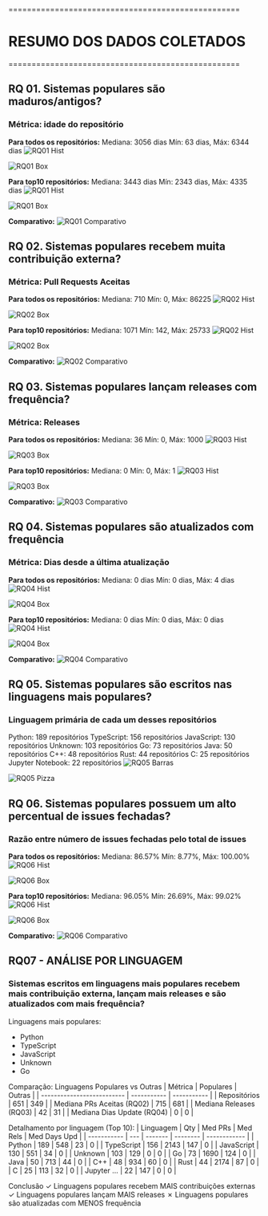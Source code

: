 
==================================================
# RESUMO DOS DADOS COLETADOS
==================================================

## RQ 01. Sistemas populares são maduros/antigos?

### Métrica: idade do repositório

**Para todos os repositórios:**
  Mediana: 3056 dias
  Mín: 63 dias, Máx: 6344 dias
![RQ01 Hist](./graficos/rq01_idade_hist_AllRepos.png)

![RQ01 Box](./graficos/rq01_idade_box_AllRepos.png)


**Para top10 repositórios:**
  Mediana: 3443 dias
  Mín: 2343 dias, Máx: 4335 dias
![RQ01 Hist](./graficos/rq01_idade_hist_Top10Repos.png)

![RQ01 Box](./graficos/rq01_idade_box_Top10Repos.png)


**Comparativo:**
![RQ01 Comparativo](./graficos/rq01_comparacao_idade.png)


## RQ 02. Sistemas populares recebem muita contribuição externa?

### Métrica: Pull Requests Aceitas

**Para todos os repositórios:**
  Mediana: 710
  Mín: 0, Máx: 86225
![RQ02 Hist](./graficos/rq02_prs_hist_AllRepos.png)

![RQ02 Box](./graficos/rq02_prs_box_AllRepos.png)


**Para top10 repositórios:**
  Mediana: 1071
  Mín: 142, Máx: 25733
![RQ02 Hist](./graficos/rq02_prs_hist_Top10Repos.png)

![RQ02 Box](./graficos/rq02_prs_box_Top10Repos.png)


**Comparativo:**
![RQ02 Comparativo](./graficos/rq02_comparacao_prs_boxplot.png)


## RQ 03. Sistemas populares lançam releases com frequência? 

### Métrica: Releases

**Para todos os repositórios:**
  Mediana: 36
  Mín: 0, Máx: 1000
![RQ03 Hist](./graficos/rq03_releases_hist_AllRepos.png)

![RQ03 Box](./graficos/rq03_releases_box_AllRepos.png)


**Para top10 repositórios:**
  Mediana: 0
  Mín: 0, Máx: 1
![RQ03 Hist](./graficos/rq03_releases_hist_Top10Repos.png)

![RQ03 Box](./graficos/rq03_releases_box_Top10Repos.png)


**Comparativo:**
![RQ03 Comparativo](./graficos/rq03_comparacao_releases_boxplot.png)


## RQ 04. Sistemas populares são atualizados com frequência

### Métrica: Dias desde a última atualização

**Para todos os repositórios:**
  Mediana: 0 dias
  Mín: 0 dias, Máx: 4 dias
![RQ04 Hist](./graficos/rq04_dias_hist_AllRepos.png)

![RQ04 Box](./graficos/rq04_dias_box_AllRepos.png)


**Para top10 repositórios:**
  Mediana: 0 dias
  Mín: 0 dias, Máx: 0 dias
![RQ04 Hist](./graficos/rq04_dias_hist_Top10Repos.png)

![RQ04 Box](./graficos/rq04_dias_box_Top10Repos.png)

**Comparativo:**
![RQ04 Comparativo](./graficos/rq04_comparacao_updates_boxplot.png)

## RQ 05. Sistemas populares são escritos nas linguagens mais populares?

### Linguagem primária de cada um desses repositórios
  Python: 189 repositórios
  TypeScript: 156 repositórios
  JavaScript: 130 repositórios
  Unknown: 103 repositórios
  Go: 73 repositórios
  Java: 50 repositórios
  C++: 48 repositórios
  Rust: 44 repositórios
  C: 25 repositórios
  Jupyter Notebook: 22 repositórios
![RQ05 Barras](./graficos/rq05_linguagens_bar_AllRepos.png)

![RQ05 Pizza](./graficos/rq05_linguagens_pie_AllRepos.png)


## RQ 06. Sistemas populares possuem um alto percentual de issues fechadas? 

### Razão entre número de issues fechadas pelo total de issues

**Para todos os repositórios:**
  Mediana: 86.57%
  Mín: 8.77%, Máx: 100.00%
![RQ06 Hist](./graficos/rq06_issues_hist_AllRepos.png)

![RQ06 Box](./graficos/rq06_issues_box_AllRepos.png)


**Para top10 repositórios:**
  Mediana: 96.05%
  Mín: 26.69%, Máx: 99.02%
![RQ06 Hist](./graficos/rq06_issues_hist_Top10Repos.png)

![RQ06 Box](./graficos/rq06_issues_box_Top10Repos.png)

**Comparativo:**
![RQ06 Comparativo](./graficos/rq06_comparacao_issues_boxplot.png)

## RQ07 - ANÁLISE POR LINGUAGEM

### Sistemas escritos em linguagens mais populares recebem mais contribuição externa, lançam mais releases e são atualizados com mais frequência? 

Linguagens mais populares:
  - Python
  - TypeScript
  - JavaScript
  - Unknown
  - Go

Comparação: Linguagens Populares vs Outras
| Métrica                    | Populares   | Outras      |
| -------------------------- | ----------- | ----------- |
| Repositórios               |         651 |         349 |
| Mediana PRs Aceitas (RQ02) |         715 |         681 |
| Mediana Releases (RQ03)    |          42 |          31 |
| Mediana Dias Update (RQ04) |           0 |           0 |

Detalhamento por linguagem (Top 10):
| Linguagem   | Qty | Med PRs | Med Rels | Med Days Upd |
| ----------- | --- | ------- | -------- | ------------ |
| Python      | 189 |     548 |       23 |            0 |
| TypeScript  | 156 |    2143 |      147 |            0 |
| JavaScript  | 130 |     551 |       34 |            0 |
| Unknown     | 103 |     129 |        0 |            0 |
| Go          |  73 |    1690 |      124 |            0 |
| Java        |  50 |     713 |       44 |            0 |
| C++         |  48 |     934 |       60 |            0 |
| Rust        |  44 |    2174 |       87 |            0 |
| C           |  25 |     113 |       32 |            0 |
| Jupyter ... |  22 |     147 |        0 |            0 |

Conclusão
✓ Linguagens populares recebem MAIS contribuições externas
✓ Linguagens populares lançam MAIS releases
✗ Linguagens populares são atualizadas com MENOS frequência
